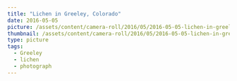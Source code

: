 ```yaml
---
title: "Lichen in Greeley, Colorado"
date: 2016-05-05
picture: /assets/content/camera-roll/2016/05/2016-05-05-lichen-in-greeley/20160505_232048139_iOS.jpg
thumbnail: /assets/content/camera-roll/2016/05/2016-05-05-lichen-in-greeley/20160505_232048139_iOS-thumbnail.jpg
type: picture
tags:
  - Greeley
  - lichen
  - photograph
---
```

